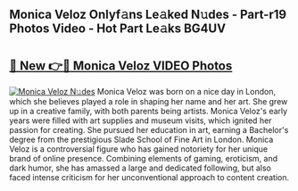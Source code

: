 ## Monica Veloz Onlyf𝚊ns Le𝚊ked N𝚞des - Part-r19 Photos Video - Hot Part Le𝚊ks BG4UV

# <h2><a href="http://ab86782.deff.icu/?id=Monica+Veloz">🔗 New 👉🔴 Monica Veloz VIDEO Photos</a></h2>

[![Monica Veloz N𝚞des](https://i.imgur.com/rIISA9y.gif)](http://ab86782.deff.icu/?id=Monica+Veloz)
Monica Veloz was born on a nice day in London, which she believes played a role in shaping her name and her art. She grew up in a creative family, with both parents being artists. Monica Veloz's early years were filled with art supplies and museum visits, which ignited her passion for creating. She pursued her education in art, earning a Bachelor's degree from the prestigious Slade School of Fine Art in London. Monica Veloz is a controversial figure who has gained notoriety for her unique brand of online presence. Combining elements of gaming, eroticism, and dark humor, she has amassed a large and dedicated following, but also faced intense criticism for her unconventional approach to content creation.
